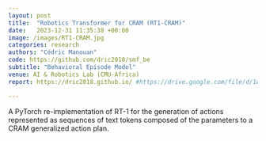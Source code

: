 ```yaml
---
layout: post
title:  "Robotics Transformer for CRAM (RT1-CRAM)"
date:   2023-12-31 11:35:38 +00:00
image: /images/RT1-CRAM.jpg
categories: research
authors: "Cédric Manouan"
code: https://github.com/dric2018/smf_be
subtitle: "Behavioral Episode Model"
venue: AI & Robotics Lab (CMU-Africa)
report: https://dric2018.github.io/ #https://drive.google.com/file/d/1wamN9znyp3sEf71v_EXlHWi_hPfbX_qH/view?usp=drive_link

---
```

A PyTorch re-implementation of RT-1 for the generation of actions represented as sequences of text tokens composed of the parameters to a CRAM generalized action plan.